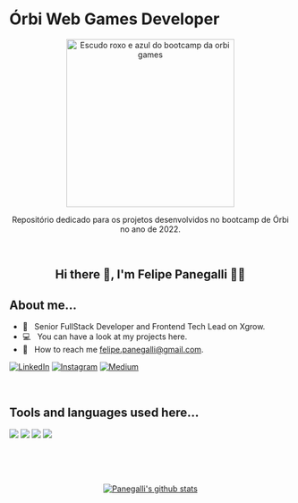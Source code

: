 # Órbi Web Games Developer

<div align="center">

<img src="https://hermes.digitalinnovation.one/tracks/5a0ef2bf-8cca-4be7-b506-3945fbb8f1d4.png" width="300" alt="Escudo roxo e azul do bootcamp da orbi games">

Repositório dedicado para os projetos desenvolvidos no bootcamp de Órbi no ano de 2022.

<br>

## Hi there 👋, I'm Felipe Panegalli 👦🏻

</div>

## About me...
* 📑 &nbsp; Senior FullStack Developer and Frontend Tech Lead on Xgrow.
* 💻 &nbsp; You can have a look at my projects here.
* 📍 &nbsp; How to reach me <a href="mailto:felipe.panegalli@gmail.com">felipe.panegalli@gmail.com</a>.

<a href="https://www.linkedin.com/in/felipe-panegalli/" target="_blank"><img src="https://img.shields.io/badge/LinkedIn-0077B5?style=for-the-badge&logo=linkedin&logoColor=white" alt="LinkedIn"></a>
<a href="https://www.instagram.com/panegalli/" target="_blank"><img alt="Instagram" src="https://img.shields.io/badge/Instagram-E4405F?style=for-the-badge&logo=instagram&logoColor=white"/></a>
<a href="https://felipepanegalli.medium.com/" target="_blank"><img alt="Medium" src="https://img.shields.io/badge/Medium-%23000000.svg?style=for-the-badge&logo=Medium&logoColor=white"/></a>

<br>

## Tools and languages used here...
<img src="https://img.shields.io/badge/HTML5-E34F26?style=for-the-badge&logo=html5&logoColor=white" />
<img src="https://img.shields.io/badge/JavaScript-323330?style=for-the-badge&logo=javascript&logoColor=F7DF1E" />
<img src="https://img.shields.io/badge/json-5E5C5C?style=for-the-badge&logo=json&logoColor=white" />
<img src="https://img.shields.io/badge/Git-F05032?style=for-the-badge&logo=git&logoColor=white" />

<br><br><br>

<div align="center">

[![Panegalli's github stats](https://github-readme-stats.vercel.app/api?username=felipepanegalli&theme=blue-green)](https://github.com/felipepanegalli/github-readme-stats)
</div>
